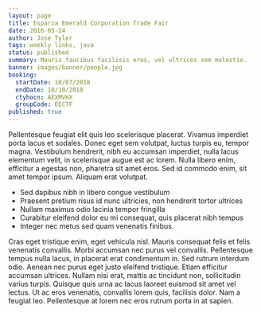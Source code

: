 ```yaml
---
layout: page
title: Esparza Emerald Corporation Trade Fair
date: 2016-05-24
author: Jose Tyler
tags: weekly links, java
status: published
summary: Mauris faucibus facilisis eros, vel ultrices sem molestie.
banner: images/banner/people.jpg
booking:
  startDate: 10/07/2018
  endDate: 10/10/2018
  ctyhocn: AEXMVHX
  groupCode: EECTF
published: true
---
```

Pellentesque feugiat elit quis leo scelerisque placerat. Vivamus imperdiet porta lacus et sodales. Donec eget sem volutpat, luctus turpis eu, tempor magna. Vestibulum hendrerit, nibh eu accumsan imperdiet, nulla lacus elementum velit, in scelerisque augue est ac lorem. Nulla libero enim, efficitur a egestas non, pharetra sit amet eros. Sed id commodo enim, sit amet tempor ipsum. Aliquam erat volutpat.

* Sed dapibus nibh in libero congue vestibulum
* Praesent pretium risus id nunc ultricies, non hendrerit tortor ultrices
* Nullam maximus odio lacinia tempor fringilla
* Curabitur eleifend dolor eu mi consequat, quis placerat nibh tempus
* Integer nec metus sed quam venenatis finibus.

Cras eget tristique enim, eget vehicula nisl. Mauris consequat felis et felis venenatis convallis. Morbi accumsan nec purus vel convallis. Pellentesque tempus nulla lacus, in placerat erat condimentum in. Sed rutrum interdum odio. Aenean nec purus eget justo eleifend tristique. Etiam efficitur accumsan ultrices. Nullam nisi erat, mattis ac tincidunt non, sollicitudin varius turpis. Quisque quis urna ac lacus laoreet euismod sit amet vel lectus. Ut ac eros venenatis, convallis lorem quis, facilisis dolor. Nam a feugiat leo. Pellentesque at lorem nec eros rutrum porta in at sapien.
